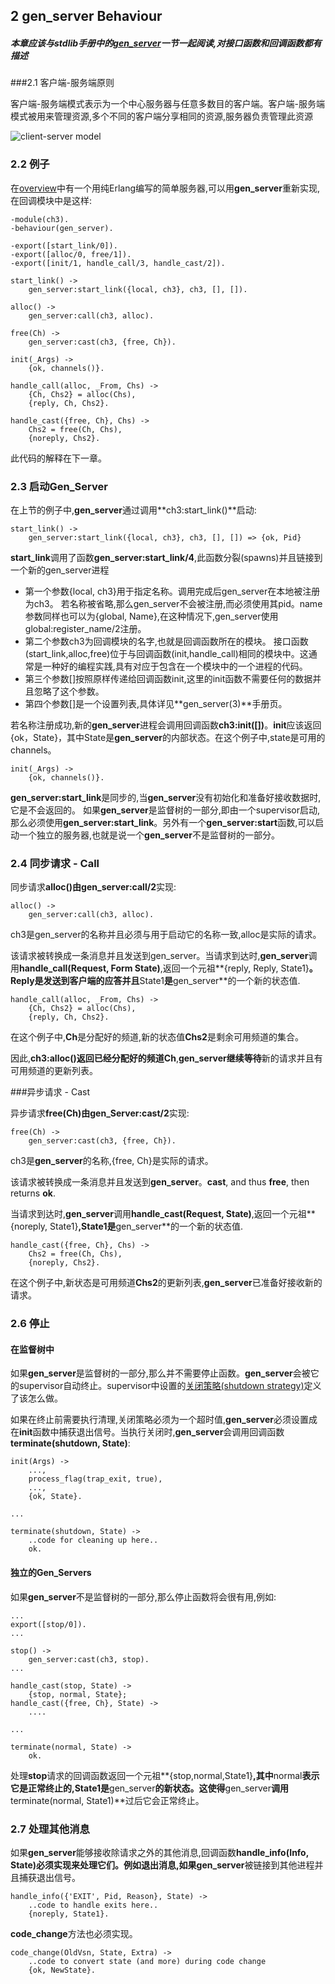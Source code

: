 ## 2 gen_server Behaviour
##### 本章应该与stdlib手册中的[gen_server](http://erlang.org/doc/man/gen_server.html)一节一起阅读,对接口函数和回调函数都有描述

###2.1 客户端-服务端原则

客户端-服务端模式表示为一个中心服务器与任意多数目的客户端。客户端-服务端模式被用来管理资源,多个不同的客户端分享相同的资源,服务器负责管理此资源

![client-server model](http://erlang.org/doc/design_principles/clientserver.gif)

### 2.2 例子

在[overview](<overview.md>)中有一个用纯Erlang编写的简单服务器,可以用**gen_server**重新实现,在回调模块中是这样:

```
-module(ch3).
-behaviour(gen_server).

-export([start_link/0]).
-export([alloc/0, free/1]).
-export([init/1, handle_call/3, handle_cast/2]).

start_link() ->
    gen_server:start_link({local, ch3}, ch3, [], []).

alloc() ->
    gen_server:call(ch3, alloc).

free(Ch) ->
    gen_server:cast(ch3, {free, Ch}).

init(_Args) ->
    {ok, channels()}.

handle_call(alloc, _From, Chs) ->
    {Ch, Chs2} = alloc(Chs),
    {reply, Ch, Chs2}.

handle_cast({free, Ch}, Chs) ->
    Chs2 = free(Ch, Chs),
    {noreply, Chs2}.
```
此代码的解释在下一章。

### 2.3 启动Gen_Server

在上节的例子中,**gen_server**通过调用**ch3:start_link()**启动:
```
start_link() ->
    gen_server:start_link({local, ch3}, ch3, [], []) => {ok, Pid}
```

**start_link**调用了函数**gen_server:start_link/4**,此函数分裂(spawns)并且链接到一个新的gen_server进程

- 第一个参数{local, ch3}用于指定名称。调用完成后gen_server在本地被注册为ch3。
若名称被省略,那么gen_server不会被注册,而必须使用其pid。name参数同样也可以为{global, Name},在这种情况下,gen_server使用global:register_name/2注册。
- 第二个参数ch3为回调模块的名字,也就是回调函数所在的模块。 
接口函数(start_link,alloc,free)位于与回调函数(init,handle_call)相同的模块中。这通常是一种好的编程实践,具有对应于包含在一个模块中的一个进程的代码。
- 第三个参数[]按照原样传递给回调函数init,这里的init函数不需要任何的数据并且忽略了这个参数。
- 第四个参数[]是一个设置列表,具体详见**gen_server(3)**手册页。

若名称注册成功,新的**gen_server**进程会调用回调函数**ch3:init([])**。**init**应该返回{ok，State}，其中State是**gen_server**的内部状态。在这个例子中,state是可用的channels。
```
init(_Args) ->
    {ok, channels()}.
```

**gen_server:start_link**是同步的,当**gen_server**没有初始化和准备好接收数据时,它是不会返回的。
如果**gen_server**是监督树的一部分,即由一个supervisor启动,那么必须使用**gen_server:start_link**。另外有一个**gen_server:start**函数,可以启动一个独立的服务器,也就是说一个**gen_server**不是监督树的一部分。

### 2.4 同步请求 - Call

同步请求**alloc()**由**gen_server:call/2**实现:
```
alloc() ->
    gen_server:call(ch3, alloc).
```

ch3是gen_server的名称并且必须与用于启动它的名称一致,alloc是实际的请求。

该请求被转换成一条消息并且发送到gen_server。当请求到达时,**gen_server**调用**handle_call(Request, Form State)**,返回一个元祖**{reply, Reply, State1}**。**Reply**是发送到客户端的应答并且**State1**是**gen_server**的一个新的状态值.

```
handle_call(alloc, _From, Chs) ->
    {Ch, Chs2} = alloc(Chs),
    {reply, Ch, Chs2}.
```

在这个例子中,**Ch**是分配好的频道,新的状态值**Chs2**是剩余可用频道的集合。

因此,**ch3:alloc()**返回已经分配好的频道**Ch**,**gen_server继续等待**新的请求并且有可用频道的更新列表。

###异步请求 - Cast

异步请求**free(Ch)**由**gen_Server:cast/2**实现:
```
free(Ch) ->
    gen_server:cast(ch3, {free, Ch}).
```

ch3是**gen_server**的名称,{free, Ch}是实际的请求。 

该请求被转换成一条消息并且发送到**gen_server**。**cast**, and thus **free**, then returns **ok**.

当请求到达时,**gen_server**调用**handle_cast(Request, State)**,返回一个元祖**{noreply, State1}**,**State1**是**gen_server**的一个新的状态值.
```
handle_cast({free, Ch}, Chs) ->
    Chs2 = free(Ch, Chs),
    {noreply, Chs2}.
```

在这个例子中,新状态是可用频道**Chs2**的更新列表,**gen_server**已准备好接收新的请求。

### 2.6 停止

#### 在监督树中

如果**gen_server**是监督树的一部分,那么并不需要停止函数。**gen_server**会被它的supervisor自动终止。supervisor中设置的[关闭策略(shutdown strategy)](supervisor.md)定义了该怎么做。

如果在终止前需要执行清理,关闭策略必须为一个超时值,**gen_server**必须设置成在**init**函数中捕获退出信号。当执行关闭时,**gen_server**会调用回调函数**terminate(shutdown, State)**:

```
init(Args) ->
    ...,
    process_flag(trap_exit, true),
    ...,
    {ok, State}.

...

terminate(shutdown, State) ->
    ..code for cleaning up here..
    ok.
```

#### 独立的Gen_Servers

如果**gen_server**不是监督树的一部分,那么停止函数将会很有用,例如:

```
...
export([stop/0]).
...

stop() ->
    gen_server:cast(ch3, stop).
...

handle_cast(stop, State) ->
    {stop, normal, State};
handle_cast({free, Ch}, State) ->
    ....

...

terminate(normal, State) ->
    ok.
```

处理**stop**请求的回调函数返回一个元祖**{stop,normal,State1}**,其中**normal**表示它是正常终止的,**State1**是**gen_server**的新状态。这使得**gen_server**调用**terminate(normal, State1)**过后它会正常终止。

### 2.7 处理其他消息

如果**gen_server**能够接收除请求之外的其他消息,回调函数**handle_info(Info, State)**必须实现来处理它们。例如退出消息,如果**gen_server**被链接到其他进程并且捕获退出信号。

```
handle_info({'EXIT', Pid, Reason}, State) ->
    ..code to handle exits here..
    {noreply, State1}.
```

**code_change**方法也必须实现。

```
code_change(OldVsn, State, Extra) ->
    ..code to convert state (and more) during code change
    {ok, NewState}.
```
